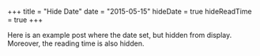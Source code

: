 +++
title = "Hide Date"
date = "2015-05-15"
hideDate = true
hideReadTime = true
+++

Here is an example post where the date set, but hidden from display.  
Moreover, the reading time is also hidden.

